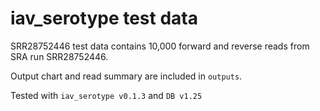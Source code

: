 # iav_serotype test data

SRR28752446 test data contains 10,000 forward and reverse reads from SRA run SRR28752446. 

Output chart and read summary are included in `outputs`. 

Tested with `iav_serotype v0.1.3` and `DB v1.25` 